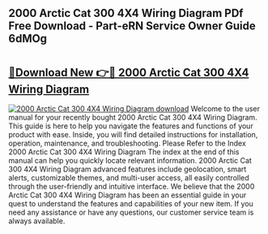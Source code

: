 ## 2000 Arctic Cat 300 4X4 Wiring Diagram PDf Free Download - Part-eRN Service Owner Guide 6dMOg

# <h2><a href="http://dfhdlw.blite.top/?on=2000+Arctic+Cat+300+4X4+Wiring+Diagram">🔗Download New 👉🔴 2000 Arctic Cat 300 4X4 Wiring Diagram</a></h2>

[![2000 Arctic Cat 300 4X4 Wiring Diagram download](https://i.imgur.com/lujVjoI.png)](http://dfhdlw.blite.top/?on=2000+Arctic+Cat+300+4X4+Wiring+Diagram)
Welcome to the user manual for your recently bought 2000 Arctic Cat 300 4X4 Wiring Diagram. This guide is here to help you navigate the features and functions of your product with ease. Inside, you will find detailed instructions for installation, operation, maintenance, and troubleshooting. Please Refer to the Index 2000 Arctic Cat 300 4X4 Wiring Diagram The index at the end of this manual can help you quickly locate relevant information. 2000 Arctic Cat 300 4X4 Wiring Diagram advanced features include geolocation, smart alerts, customizable themes, and multi-user access, all easily controlled through the user-friendly and intuitive interface. We believe that the 2000 Arctic Cat 300 4X4 Wiring Diagram has been an essential guide in your quest to understand the features and capabilities of your new item. If you need any assistance or have any questions, our customer service team is always available.
